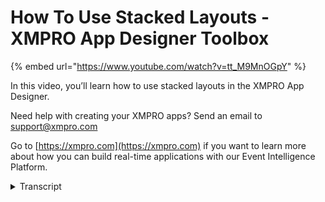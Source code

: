 # How To Use Stacked Layouts - XMPRO App Designer Toolbox
{% embed url="https://www.youtube.com/watch?v=tt_M9MnOGpY" %}

In this video, you’ll learn how to use stacked layouts in the XMPRO App Designer.

Need help with creating your XMPRO apps? Send an email to support@xmpro.com

Go to [https://xmpro.com](https://xmpro.com) if you want to learn more about how you can build real-time applications with our Event Intelligence Platform.
<details>
<summary>Transcript</summary>the stacked layout blocks are used to

subdivide your page or section into

smaller rows or columns it can be used

to provide structure to the entire page

or as a table to organize similar

information into a presentable format

this example will be Crowley concerned

with the vertical layout this will

create three identical rows that will

fill the available space I'll add some

gray boxes to the rows to help

illustrate the horizontal layout is

exactly the same and has identical

properties save that it divides the

given area into columns instead of rows

to add segments select a row and click

the plus button on the blue control bar

which will add a row at the bottom you

can also drag existing boxes into the

vertical layout where they will be added

or rearrange existing ones columns are

equally sized by default and will resize

to fit any new columns added to change

their relative widths open the block

styling tab expand the Flex layout

section and inspect the Flex growth

value this value determines the size of

each column relative to one another and

then fits them all into the available

space for instance a block with the

growth value of two will always be

double the size of a block with a value

of 1 in the same stack layout no matter

how many blocks occupy the layout or how

large it happens to be at the moment the

growth value is not actually applied to

any of the box when they are first

created despite there being a value here

which caused which causes the overall

feature to malfunction to fix this the

growth value must be reset individually

for each box in the layout you can nest

stacked layouts within each other to

further organize your page and of course

the horizontal layout has all the same

behaviors and options as the vertical

layout I'll add some darker gray boxes

to these adding and removing as well as

flex growth this has been a

demonstration of the layout grid in app

designer

thank you for watching
</details>